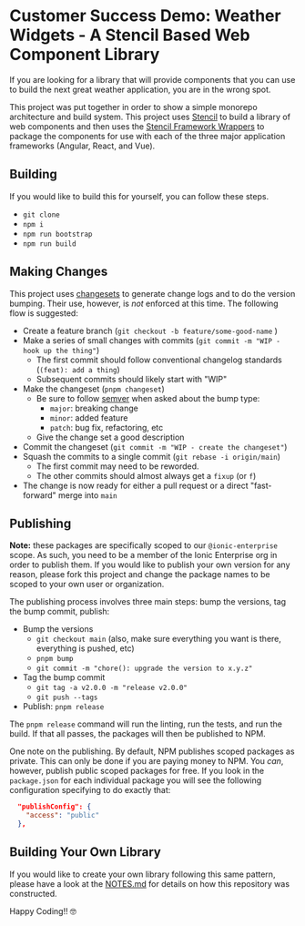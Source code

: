 # Customer Success Demo: Weather Widgets - A Stencil Based Web Component Library

If you are looking for a library that will provide components that you can use to build the next great weather application, you are in the wrong spot.

This project was put together in order to show a simple monorepo architecture and build system. This project uses [Stencil](https://stenciljs.com/) to build a library of web components and then uses the [Stencil Framework Wrappers](https://github.com/ionic-team/stencil-ds-output-targets) to package the components for use with each of the three major application frameworks (Angular, React, and Vue).

## Building

If you would like to build this for yourself, you can follow these steps.

- `git clone`
- `npm i`
- `npm run bootstrap`
- `npm run build`

## Making Changes

This project uses [changesets](https://github.com/changesets/changesets) to generate change logs and to do the version bumping. Their use, however, is _not_ enforced at this time. The following flow is suggested:

- Create a feature branch (`git checkout -b feature/some-good-name` )
- Make a series of small changes with commits (`git commit -m "WIP - hook up the thing"`)
  - The first commit should follow conventional changelog standards (`(feat): add a thing`)
  - Subsequent commits should likely start with "WIP"
- Make the changeset (`pnpm changeset`)
  - Be sure to follow [semver](https://semver.org/) when asked about the bump type:
    - `major`: breaking change
    - `minor`: added feature
    - `patch`: bug fix, refactoring, etc
  - Give the change set a good description
- Commit the changeset (`git commit -m "WIP - create the changeset"`)
- Squash the commits to a single commit (`git rebase -i origin/main`)
  - The first commit may need to be reworded.
  - The other commits should almost always get a `fixup` (or `f`)
- The change is now ready for either a pull request or a direct "fast-forward" merge into `main`

## Publishing

**Note:** these packages are specifically scoped to our `@ionic-enterprise` scope. As such, you need to be a member of the Ionic Enterprise org in order to publish them. If you would like to publish your own version for any reason, please fork this project and change the package names to be scoped to your own user or organization.

The publishing process involves three main steps: bump the versions, tag the bump commit, publish:

- Bump the versions
  - `git checkout main` (also, make sure everything you want is there, everything is pushed, etc)
  - `pnpm bump`
  - `git commit -m "chore(): upgrade the version to x.y.z"`
- Tag the bump commit
  - `git tag -a v2.0.0 -m "release v2.0.0"`
  - `git push --tags`
- Publish: `pnpm release`

The `pnpm release` command will run the linting, run the tests, and run the build. If that all passes, the packages will then be published to NPM.

One note on the publishing. By default, NPM publishes scoped packages as private. This can only be done if you are paying money to NPM. You _can_, however, publish public scoped packages for free. If you look in the `package.json` for each individual package you will see the following configuration specifying to do exactly that:

```JSON
  "publishConfig": {
    "access": "public"
  },
```

## Building Your Own Library

If you would like to create your own library following this same pattern, please have a look at the [NOTES.md](NOTES.md) for details on how this repository was constructed.

Happy Coding!! 🤓
